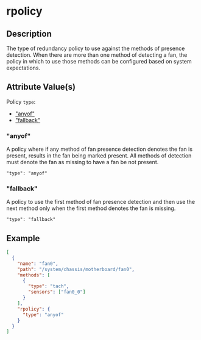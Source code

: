 # rpolicy

## Description

The type of redundancy policy to use against the methods of presence detection.
When there are more than one method of detecting a fan, the policy in which to
use those methods can be configured based on system expectations.

## Attribute Value(s)

Policy `type`:

- ["anyof"](#anyof)
- ["fallback"](#fallback)

### "anyof"

A policy where if any method of fan presence detection denotes the fan is
present, results in the fan being marked present. All methods of detection must
denote the fan as missing to have a fan be not present.

```text
"type": "anyof"
```

### "fallback"

A policy to use the first method of fan presence detection and then use the next
method only when the first method denotes the fan is missing.

```text
"type": "fallback"
```

## Example

```json
[
  {
    "name": "fan0",
    "path": "/system/chassis/motherboard/fan0",
    "methods": [
      {
        "type": "tach",
        "sensors": ["fan0_0"]
      }
    ],
    "rpolicy": {
      "type": "anyof"
    }
  }
]
```
